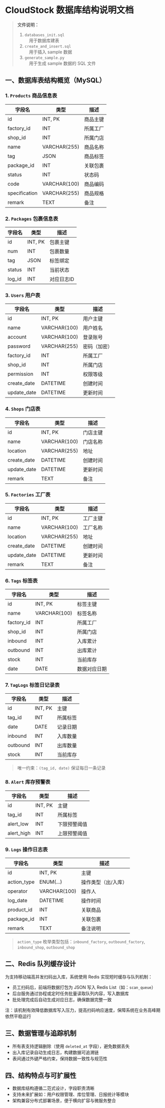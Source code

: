 # CloudStock 数据库结构说明文档

> **文件说明：**  
> 1. `databases_init.sql`  
> &emsp;用于数据库建表  
> 2. `create_and_insert.sql`  
> &emsp;用于插入 sample 数据  
> 3. `generate_sample.py`  
> &emsp;用于生成 sample 数据的 SQL 文件  

## 一、数据库表结构概览（MySQL）

### 1. `Products` 商品信息表

| 字段名         | 类型           | 描述         |
|----------------|----------------|--------------|
| id             | INT, PK        | 商品主键     |
| factory_id     | INT            | 所属工厂     |
| shop_id        | INT            | 所属门店     |
| name           | VARCHAR(255)   | 商品名称     |
| tag            | JSON           | 商品标签     |
| package_id     | INT            | 关联包裹     |
| status         | INT            | 状态码       |
| code           | VARCHAR(100)   | 商品编码     |
| specification  | VARCHAR(255)   | 商品规格     |
| remark         | TEXT           | 备注         |

### 2. `Packages` 包裹信息表

| 字段名     | 类型         | 描述         |
|------------|--------------|--------------|
| id         | INT, PK      | 包裹主键     |
| num        | INT          | 包裹数量     |
| tag        | JSON         | 标签绑定     |
| status     | INT          | 当前状态     |
| log_id     | INT          | 对应日志ID   |

### 3. `Users` 用户表

| 字段名       | 类型           | 描述         |
|--------------|----------------|--------------|
| id           | INT, PK        | 用户主键     |
| name         | VARCHAR(100)   | 用户姓名     |
| account      | VARCHAR(100)   | 登录账号     |
| password     | VARCHAR(255)   | 密码（加密） |
| factory_id   | INT            | 所属工厂     |
| shop_id      | INT            | 所属门店     |
| permission   | INT            | 权限等级     |
| create_date  | DATETIME       | 创建时间     |
| update_date  | DATETIME       | 更新时间     |

### 4. `Shops` 门店表

| 字段名       | 类型           | 描述         |
|--------------|----------------|--------------|
| id           | INT, PK        | 门店主键     |
| name         | VARCHAR(100)   | 门店名称     |
| location     | VARCHAR(255)   | 地址         |
| create_date  | DATETIME       | 创建时间     |
| update_date  | DATETIME       | 更新时间     |
| remark       | TEXT           | 备注         |

### 5. `Factories` 工厂表

| 字段名       | 类型           | 描述         |
|--------------|----------------|--------------|
| id           | INT, PK        | 工厂主键     |
| name         | VARCHAR(100)   | 工厂名称     |
| location     | VARCHAR(255)   | 地址         |
| create_date  | DATETIME       | 创建时间     |
| update_date  | DATETIME       | 更新时间     |
| remark       | TEXT           | 备注         |

### 6. `Tags` 标签表

| 字段名     | 类型         | 描述             |
|------------|--------------|------------------|
| id         | INT, PK      | 标签主键         |
| name       | VARCHAR(100) | 标签名称         |
| factory_id | INT          | 所属工厂         |
| shop_id    | INT          | 所属门店         |
| inbound    | INT          | 入库累计         |
| outbound   | INT          | 出库累计         |
| stock      | INT          | 当前库存         |
| date       | DATE         | 数据对应日期     |

### 7. `TagLogs` 标签日记录表

| 字段名     | 类型       | 描述           |
|------------|------------|----------------|
| id         | INT, PK    | 主键           |
| tag_id     | INT        | 所属标签       |
| date       | DATE       | 记录日期       |
| inbound    | INT        | 入库数量       |
| outbound   | INT        | 出库数量       |
| stock      | INT        | 当前库存       |

> 唯一约束：`(tag_id, date)` 保证每日一条记录

### 8. `Alert` 库存预警表

| 字段名     | 类型       | 描述         |
|------------|------------|--------------|
| id         | INT, PK    | 主键         |
| tag_id     | INT        | 所属标签     |
| alert_low  | INT        | 下限预警阈值 |
| alert_high | INT        | 上限预警阈值 |

### 9. `Logs` 操作日志表

| 字段名      | 类型            | 描述               |
|-------------|-----------------|--------------------|
| id          | INT, PK         | 主键               |
| action_type | ENUM(...)       | 操作类型（出/入库）|
| operator    | VARCHAR(100)    | 操作人             |
| log_date    | DATETIME        | 操作时间           |
| product_id  | INT             | 关联商品           |
| package_id  | INT             | 关联包裹           |
| remark      | TEXT            | 备注说明           |

> `action_type` 枚举类型包括：`inbound_factory`, `outbound_factory`, `inbound_shop`, `outbound_shop`

## 二、Redis 队列缓存设计

为支持移动端高并发扫码出入库，系统使用 Redis 实现短时缓存与队列机制：

- 员工扫码后，前端将数据打包为 JSON 写入 Redis List（如：`scan_queue`）
- 后台服务通过协程或定时任务批量读取队列内容，写入数据库
- 批处理完成后自动生成对应日志，确保数据完整一致

注：该机制有效降低数据库写入压力，提高扫码响应速度，保障系统在业务高峰期依然平稳运行

## 三、数据管理与追踪机制

- 所有表支持逻辑删除（使用 `deleted_at` 字段），避免数据丢失
- 出入库记录自动生成日志，构建数据可追溯链
- 表间通过外键严格约束，保持数据一致性与规范性

## 四、结构特点与可扩展性

- 数据库结构遵循二范式设计，字段职责清晰
- 支持未来扩展如：用户权限管理、库位管理、日报统计等模块
- 架构兼容分布式部署场景，便于横向扩容与微服务整合

